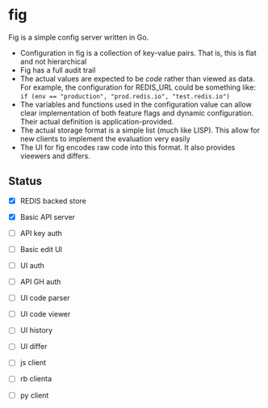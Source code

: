 # fig

Fig is a simple config server written in Go.

* Configuration in fig is a collection of key-value pairs. That is,
  this is flat and not hierarchical
* Fig has a full audit trail
* The actual values are expected to be *code* rather than viewed as
  data.  For example, the configuration for REDIS_URL could be
  something like: `if (env == "production", "prod.redis.io",
  "test.redis.io")`
* The variables and functions used in the configuration value can
  allow clear implementation of both feature flags and dynamic
  configuration.  Their actual definition is application-provided.
* The actual storage format is a simple list (much like LISP). This
  allow for new clients to implement the evaluation very easily
* The UI for fig encodes raw code into this format.  It also provides
  vieewers and differs.

## Status

* [X] REDIS backed store
* [X] Basic API server
* [ ] API key auth
* [ ] Basic edit UI
* [ ] UI auth
* [ ] API GH auth
* [ ] UI code parser
* [ ] UI code viewer
* [ ] UI history
* [ ] UI differ
* [ ] js client
* [ ] rb clienta
* [ ] py client

